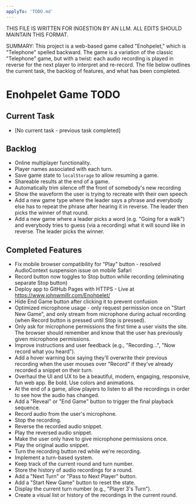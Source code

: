 ```yaml
---
applyTo: 'TODO.md'
---
```


THIS FILE IS WRITTEN FOR INGESTION BY AN LLM. ALL EDITS SHOULD MAINTAIN THIS FORMAT.

SUMMARY:
This project is a web-based game called "Enohpelet," which is "Telephone" spelled backward. The game is a variation of the classic "Telephone" game, but with a twist: each audio recording is played in reverse for the next player to interpret and re-record. The file below outlines the current task, the backlog of features, and what has been completed.

# Enohpelet Game TODO

## Current Task
- [No current task - previous task completed]

## Backlog
- Online multiplayer functionality.
- Player names associated with each turn.
- Save game state to `localStorage` to allow resuming a game.
- Shareable results at the end of a game.
- Automatically trim silence off the front of somebody's new recording
- Show the waveform the user is trying to recreate with their own speech
- Add a new game type where the leader says a phrase and everybody else has to repeat the phrase after hearing it in reverse. The leader then picks the winner of that round.
- Add a new game where a leader picks a word (e.g. "Going for a walk") and everybody tries to guess (via a recording) what it will sound like in reverse. The leader picks the winner.

## Completed Features
- Fix mobile browser compatibility for "Play" button - resolved AudioContext suspension issue on mobile Safari
- Record button now toggles to Stop button while recording (eliminating separate Stop button)
- Deploy app to GitHub Pages with HTTPS - Live at https://www.johnwmillr.com/Enohpelet/
- Hide End Game button after clicking it to prevent confusion
- Optimized microphone usage - only request permission once on "Start New Game", and only stream from microphone during actual recording (when Record button is pressed until Stop is pressed).
- Only ask for microphone permissions the first time a user visits the site. The browser should remember and know that the user has previously given microphone permissions.
- Improve instructions and user feedback (e.g., "Recording...", "Now record what you heard").
- Add a hover warning box saying they'll overwrite their previous recording when the user mouses over "Record" if they've already recorded a snippet on their turn.
- Overhaul the UI and UX to be a beautiful, modern, engaging, responsive, fun web app. Be bold. Use colors and animations.
- At the end of a game, allow players to listen to all the recordings in order to see how the audio has changed.
- Add a "Reveal" or "End Game" button to trigger the final playback sequence.
- Record audio from the user's microphone.
- Stop the recording.
- Reverse the recorded audio snippet.
- Play the reversed audio snippet.
- Make the user only have to give microphone permissions once.
- Play the original audio snippet.
- Turn the recording button red while we're recording.
- Implement a turn-based system.
- Keep track of the current round and turn number.
- Store the history of audio recordings for a round.
- Add a "Next Turn" or "Pass to Next Player" button.
- Add a "Start New Game" button to reset the state.
- Display the current turn number (e.g., "Player 3's Turn").
- Create a visual list or history of the recordings in the current round.

